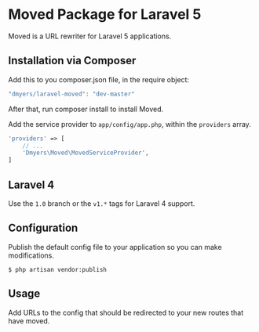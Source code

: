 # Moved Package for Laravel 5

Moved is a URL rewriter for Laravel 5 applications.

## Installation via Composer

Add this to you composer.json file, in the require object:

```javascript
"dmyers/laravel-moved": "dev-master"
```

After that, run composer install to install Moved.

Add the service provider to `app/config/app.php`, within the `providers` array.

```php
'providers' => [
    // ...
    'Dmyers\Moved\MovedServiceProvider',
]
```

## Laravel 4

Use the `1.0` branch or the `v1.*` tags for Laravel 4 support.

## Configuration

Publish the default config file to your application so you can make modifications.

```console
$ php artisan vendor:publish
```

## Usage

Add URLs to the config that should be redirected to your new routes that have moved.
